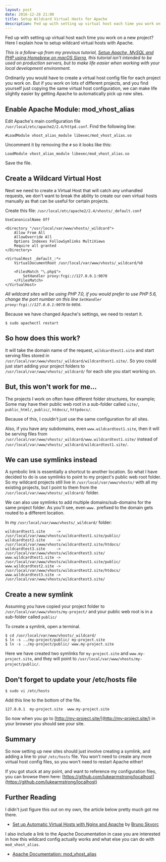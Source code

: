 ```yaml
---
layout: post
date: 2016-12-28 21:00
title: Setup Wildcard Virtual Hosts for Apache
description: Fed up with setting up virtual host each time you work on a new project? Here I explain how to setup wildcard virtual hosts with Apache.
---
```


Fed up with setting up virtual host each time you work on a new project? Here I explain how to setup wildcard virtual hosts with Apache.

*This is a follow-up from my previous tutorial, [Setup Apache, MySQL and PHP using Homebrew on macOS Sierra](/2016/12/setup-apache-mysql-php-homebrew-macos-sierra/), this tutorial isn't intended to be used on production servers, but to make life easier when working with your local development environment.*

Ordinarily you would have to create a virtual host config file for each project you work on. But if you work on lots of different projects, and you find yourself just copying the same virtual host configuration, we can make life slightly easier by getting Apache to automatically pick up new sites.

## Enable Apache Module: mod_vhost_alias

Edit Apache's main configuration file `/usr/local/etc/apache2/2.4/httpd.conf`. Find the following line:

    #LoadModule vhost_alias_module libexec/mod_vhost_alias.so

Uncomment it by removing the `#` so it looks like this:

    LoadModule vhost_alias_module libexec/mod_vhost_alias.so

Save the file.


## Create a Wildcard Virtual Host

Next we need to create a Virtual Host that will catch any unhandled requests, we don't want to break the ability to create our own virtual hosts manually as that can be useful for certain projects.

Create this file: `/usr/local/etc/apache2/2.4/vhosts/_default.conf`

    UseCanonicalName Off

    <Directory "/usr/local/var/www/vhosts/_wildcard">
        Allow From All
        AllowOverride All
        Options Indexes FollowSymlinks MultiViews
        Require all granted
    </Directory>

    <VirtualHost _default_:*>
        VirtualDocumentRoot /usr/local/var/www/vhosts/_wildcard/%0

        <FilesMatch "\.php$">
            SetHandler proxy:fcgi://127.0.0.1:9070
        </FilesMatch>
    </VirtualHost>

*All wildcard sites will be using PHP 7.0, if you would prefer to use PHP 5.6, change the port number on this line `SetHandler proxy:fcgi://127.0.0.1:9070` to `9056`.*

Because we have changed Apache's settings, we need to restart it.

    $ sudo apachectl restart


## So how does this work?

It will take the domain name of the request, `wildcardtest1.site` and start serving files stored in `/usr/local/var/www/vhosts/_wildcard/wildcardtest1.site/`. So you could just start adding your project folders to `/usr/local/var/www/vhosts/_wildcard/` for each site you start working on.


## But, this won't work for me...

The projects I work on often have different folder structures, for example; Some may have their public web root in a sub-folder called `site/`, `public_html/`, `public/`, `htdocs/`, `httpdocs/`.

Because of this, I couldn't just use the same configuration for all sites.

Also, if you have any subdomains, even `www.wildcardtest1.site`, then it will be serving files from `/usr/local/var/www/vhosts/_wildcard/www.wildcardtest1.site/` instead of `/usr/local/var/www/vhosts/_wildcard/wildcardtest1.site/`.


## We can use symlinks instead

A symbolic link is essentially a shortcut to another location. So what I have decided to do is use symlinks to point to my project's public web root folder. So my wildcard projects still live in `/usr/local/var/www/vhosts/` with all my existing projects, but I point to them from the `/usr/local/var/www/vhosts/_wildcard/` folder.

We can also use symlinks to add multiple domains/sub-domains for the same project folder. As you'll see, even `www.` prefixed to the domain gets routed to a different location.

In my `/usr/local/var/www/vhosts/_wildcard/` folder:

    wildcardtest1.site     -> /usr/local/var/www/vhosts/wildcardtest1.site/public/
    wildcardtest2.site     -> /usr/local/var/www/vhosts/wildcardtest2.site/htdocs/
    wildcardtest3.site     -> /usr/local/var/www/vhosts/wildcardtest3.site/
    www.wildcardtest1.site -> /usr/local/var/www/vhosts/wildcardtest1.site/public/
    www.wildcardtest2.site -> /usr/local/var/www/vhosts/wildcardtest2.site/htdocs/
    www.wildcardtest3.site -> /usr/local/var/www/vhosts/wildcardtest3.site/


## Create a new symlink

Assuming you have copied your project folder to `/usr/local/var/www/vhosts/my-project/` and your public web root is in a sub-folder called `public/`

To create a symlink, open a terminal.

    $ cd /usr/local/var/www/vhosts/_wildcard/
    $ ln -s ../my-project/public/ my-project.site
    $ ln -s ../my-project/public/ www.my-project.site

Here we have created two symlinks for `my-project.site` and `www.my-project.site`, and they will point to `/usr/local/var/www/vhosts/my-project/public/`.


## Don't forget to update your /etc/hosts file

    $ sudo vi /etc/hosts

Add this line to the bottom of the file.

    127.0.0.1  my-project.site  www.my-project.site

So now when you go to [http://my-project.site/](http://my-project.site/) in your browser you should see your site.


## Summary

So now setting up new sites should just involve creating a symlink, and adding a line to your `/etc/hosts` file. You won't need to create any more virtual host config files, so you won't need to restart Apache either!

If you got stuck at any point, and want to reference my configuration files, you can browse them here:
[https://github.com/lukearmstrong/localhost](https://github.com/lukearmstrong/localhost)


## Further Reading

I didn't just figure this out on my own, the article below pretty much got me there.

- [Set up Automatic Virtual Hosts with Nginx and Apache](https://www.sitepoint.com/set-automatic-virtual-hosts-nginx-apache/) by [Bruno Skvorc](https://twitter.com/bitfalls)

I also include a link to the Apache Documentation in case you are interested in how this wildcard config actually works and what else you can do with `mod_vhost_alias`.

- [Apache Documentation: mod_vhost_alias](http://httpd.apache.org/docs/2.4/mod/mod_vhost_alias.html)